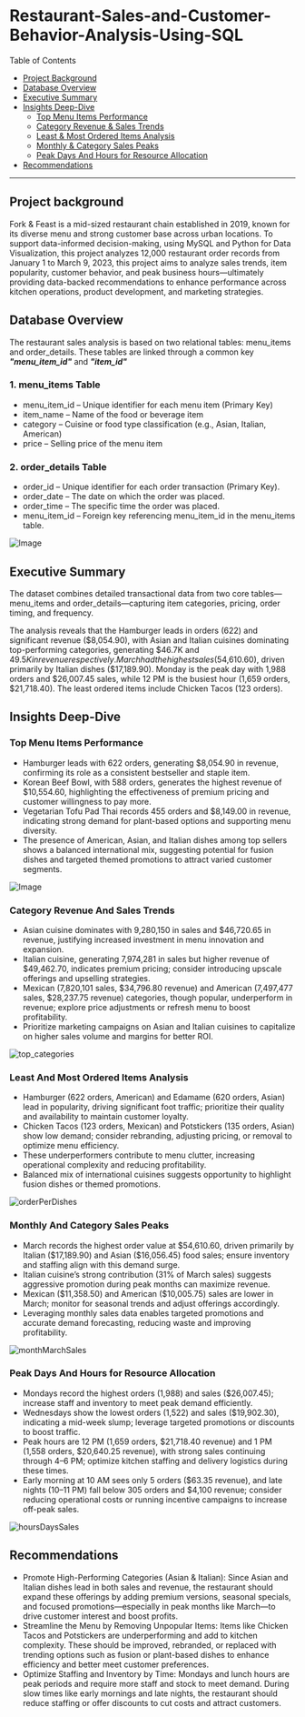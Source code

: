 # Restaurant-Sales-and-Customer-Behavior-Analysis-Using-SQL

Table of Contents

- [Project Background](#project-background)
- [Database Overview](#database-overview)
- [Executive Summary](#executive-summary)
- [Insights Deep-Dive](#insights-deep-dive)
    - [Top Menu Items Performance](#top-menu-items-performance)
    - [Category Revenue & Sales Trends](#category-revenue-and-sales-trends)
    - [Least & Most Ordered Items Analysis](#least-and-most-ordered-items-analysis)
    - [Monthly & Category Sales Peaks](#monthly-and-category-sales-peaks)
    - [Peak Days And Hours for Resource Allocation](#peak-days-and-hours-for-resource-allocation)
- [Recommendations](#recommendations)

***

## Project background

Fork & Feast is a mid-sized restaurant chain established in 2019, known for its diverse menu and strong customer base across urban locations. To support data-informed decision-making, using MySQL and Python for Data Visualization, this project analyzes 12,000 restaurant order records from January 1 to March 9, 2023, this project aims to analyze sales trends, item popularity, customer behavior, and peak business hours—ultimately providing data-backed recommendations to enhance performance across kitchen operations, product development, and marketing strategies.

## Database Overview

The restaurant sales analysis is based on two relational tables: menu_items and order_details. These tables are linked through a common key <i><strong>"menu_item_id"</strong></i> and <i><strong>"item_id"</strong></i>
### 1. menu_items Table
<ul>
    <li>menu_item_id – Unique identifier for each menu item (Primary Key)</li>
    <li>item_name – Name of the food or beverage item</li>
    <li>category – Cuisine or food type classification (e.g., Asian, Italian, American)</li>
    <li>price – Selling price of the menu item</li>
</ul>

### 2. order_details Table
<ul>
    <li>order_id – Unique identifier for each order transaction (Primary Key).</li>
    <li>order_date – The date on which the order was placed.</li>
    <li>order_time – The specific time the order was placed.</li>
    <li>menu_item_id – Foreign key referencing menu_item_id in the menu_items table.</li>
</ul>

![Image](https://github.com/user-attachments/assets/d2ba5c6f-ecef-4fc6-8853-cd1a1de7ddbe)

## Executive Summary
 The dataset combines detailed transactional data from two core tables—menu_items and order_details—capturing item categories, pricing, order timing, and frequency.

The analysis reveals that the Hamburger leads in orders (622) and significant revenue ($8,054.90), with Asian and Italian cuisines dominating top-performing categories, generating $46.7K and $49.5K in revenue respectively. March had the highest sales ($54,610.60), driven primarily by Italian dishes ($17,189.90). Monday is the peak day with 1,988 orders and $26,007.45 sales, while 12 PM is the busiest hour (1,659 orders, $21,718.40). The least ordered items include Chicken Tacos (123 orders).

## Insights Deep-Dive

### Top Menu Items Performance
<ul>
    <li>Hamburger leads with 622 orders, generating $8,054.90 in revenue, confirming its role as a consistent bestseller and staple item.</li>
    <li>Korean Beef Bowl, with 588 orders, generates the highest revenue of $10,554.60, highlighting the effectiveness of premium pricing and customer willingness to pay more.</li>
    <li>Vegetarian Tofu Pad Thai records 455 orders and $8,149.00 in revenue, indicating strong demand for plant-based options and supporting menu diversity.</li>
    <li>The presence of American, Asian, and Italian dishes among top sellers shows a balanced international mix, suggesting potential for fusion dishes and targeted themed promotions to attract varied customer segments.</li>
</ul>

![Image](https://github.com/user-attachments/assets/0afc5fc5-c5dc-4743-8151-a78395cbf58b)


### Category Revenue And Sales Trends
<ul>
    <li>Asian cuisine dominates with 9,280,150 in sales and $46,720.65 in revenue, justifying increased investment in menu innovation and expansion.</li>
    <li>Italian cuisine, generating 7,974,281 in sales but higher revenue of $49,462.70, indicates premium pricing; consider introducing upscale offerings and upselling strategies.        </li>
    <li>Mexican (7,820,101 sales, $34,796.80 revenue) and American (7,497,477 sales, $28,237.75 revenue) categories, though popular, underperform in revenue; explore price                 adjustments or refresh menu to boost profitability.</li>
    <li>Prioritize marketing campaigns on Asian and Italian cuisines to capitalize on higher sales volume and margins for better ROI.</li>
</ul>

![top_categories](https://github.com/user-attachments/assets/ee0798a1-d7aa-4f15-b6b3-680b2f5ff472)

### Least And Most Ordered Items Analysis
<ul>
    <li>Hamburger (622 orders, American) and Edamame (620 orders, Asian) lead in popularity, driving significant foot traffic; prioritize their quality and availability to maintain customer loyalty.</li>
    <li>Chicken Tacos (123 orders, Mexican) and Potstickers (135 orders, Asian) show low demand; consider rebranding, adjusting pricing, or removal to optimize menu efficiency.</li>
    <li>These underperformers contribute to menu clutter, increasing operational complexity and reducing profitability.</li>
    <li>Balanced mix of international cuisines suggests opportunity to highlight fusion dishes or themed promotions.</li>
</ul>

![orderPerDishes](https://github.com/user-attachments/assets/bba53617-a216-4ea1-a29f-14a8d04b919f)

### Monthly And Category Sales Peaks
<ul>
<li>March records the highest order value at $54,610.60, driven primarily by Italian ($17,189.90) and Asian ($16,056.45) food sales; ensure inventory and staffing align with this demand surge.</li>
<li>Italian cuisine’s strong contribution (31% of March sales) suggests aggressive promotion during peak months can maximize revenue.</li>
<li>Mexican ($11,358.50) and American ($10,005.75) sales are lower in March; monitor for seasonal trends and adjust offerings accordingly.</li>
<li>Leveraging monthly sales data enables targeted promotions and accurate demand forecasting, reducing waste and improving profitability.</li>
</ul>

![monthMarchSales](https://github.com/user-attachments/assets/619462f9-0289-47c4-92ce-1c484403ecec)


### Peak Days And Hours for Resource Allocation
<ul>
<li>Mondays record the highest orders (1,988) and sales ($26,007.45); increase staff and inventory to meet peak demand efficiently.</li>
<li>Wednesdays show the lowest orders (1,522) and sales ($19,902.30), indicating a mid-week slump; leverage targeted promotions or discounts to boost traffic.</li>
<li>Peak hours are 12 PM (1,659 orders, $21,718.40 revenue) and 1 PM (1,558 orders, $20,640.25 revenue), with strong sales continuing through 4–6 PM; optimize kitchen staffing and delivery logistics during these times.</li>
<li>Early morning at 10 AM sees only 5 orders ($63.35 revenue), and late nights (10–11 PM) fall below 305 orders and $4,100 revenue; consider reducing operational costs or running incentive campaigns to increase off-peak sales.</li>
</ul>

![hoursDaysSales](https://github.com/user-attachments/assets/d4f28884-bacf-48f7-8aba-64b9b38442c0)


## Recommendations
<ul>
<li>Promote High-Performing Categories (Asian & Italian):
Since Asian and Italian dishes lead in both sales and revenue, the restaurant should expand these offerings by adding premium versions, seasonal specials, and focused promotions—especially in peak months like March—to drive customer interest and boost profits.</li>

<li>Streamline the Menu by Removing Unpopular Items:
Items like Chicken Tacos and Potstickers are underperforming and add to kitchen complexity. These should be improved, rebranded, or replaced with trending options such as fusion or plant-based dishes to enhance efficiency and better meet customer preferences.</li>

<li>Optimize Staffing and Inventory by Time:
Mondays and lunch hours are peak periods and require more staff and stock to meet demand. During slow times like early mornings and late nights, the restaurant should reduce staffing or offer discounts to cut costs and attract customers.</li>
</ul>
